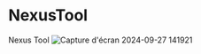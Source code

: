 # NexusTool
Nexus Tool
![Capture d'écran 2024-09-27 141921](https://github.com/user-attachments/assets/2a41d7b9-1789-4200-92cf-28e00aac7874)
